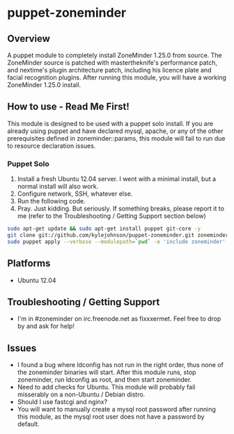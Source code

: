 puppet-zoneminder
=================

## Overview
A puppet module to completely install ZoneMinder 1.25.0 from source.
The ZoneMinder source is patched with mastertheknife's performance patch, and nextime's plugin architecture patch, including his licence plate and facial recognition plugins.
After running this module, you will have a working ZoneMinder 1.25.0 install.

## How to use - Read Me First!
This module is designed to be used with a puppet solo install.  If you are already using puppet and have declared mysql, apache, or any of the other prerequisites defined in zoneminder::params, this module will fail to run due to resource declaration issues.

### Puppet Solo
 1.  Install a fresh Ubuntu 12.04 server.  I went with a minimal install, but a normal install will also work.
 2.  Configure network, SSH, whatever else.
 3.  Run the following code.
 4.  Pray.  Just kidding.  But seriously.  If something breaks, please report it to me (refer to the Troubleshooting / Getting Support section below)

```bash
sudo apt-get update && sudo apt-get install puppet git-core -y
git clone git://github.com/kylejohnson/puppet-zoneminder.git zoneminder
sudo puppet apply --verbose --modulepath=`pwd` -e 'include zoneminder'
```

## Platforms
 * Ubuntu 12.04

## Troubleshooting / Getting Support
 * I'm in #zoneminder on irc.freenode.net as fixxxermet.  Feel free to drop by and ask for help!

## Issues
 * I found a bug where ldconfig has not run in the right order, thus none of the zoneminder binaries will start.  After this  module runs, stop zoneminder, run ldconfig as root, and then start zoneminder.
 * Need to add checks for Ubuntu.  This module will probably fail misserably on a non-Ubuntu / Debian distro.
 * Should I use fastcgi and nginx?
 * You will want to manually create a mysql root password after running this module, as the mysql root user does not have a password by default. 

